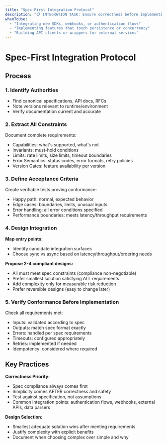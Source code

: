 ```yaml
---
title: "Spec-First Integration Protocol"
description: "📋 INTEGRATION TASK: Ensure correctness before implementing new features or API integrations"
whenToUse:
  - "Integrating new SDKs, webhooks, or authentication flows"
  - "Implementing features that touch persistence or concurrency"
  - "Building API clients or wrappers for external services"
---
```


# Spec-First Integration Protocol

## Process

### 1. Identify Authorities
- Find canonical specifications, API docs, RFCs
- Note versions relevant to runtime/environment
- Verify documentation current and accurate

### 2. Extract All Constraints
Document complete requirements:
- Capabilities: what's supported, what's not
- Invariants: must-hold conditions
- Limits: rate limits, size limits, timeout boundaries
- Error Semantics: status codes, error formats, retry policies
- Version Gates: feature availability per version

### 3. Define Acceptance Criteria
Create verifiable tests proving conformance:
- Happy path: normal, expected behavior
- Edge cases: boundaries, limits, unusual inputs
- Error handling: all error conditions specified
- Performance boundaries: meets latency/throughput requirements

### 4. Design Integration
**Map entry points:**
- Identify candidate integration surfaces
- Choose sync vs async based on latency/throughput/ordering needs

**Propose 2-4 compliant designs:**
- All must meet spec constraints (compliance non-negotiable)
- Prefer smallest solution satisfying ALL requirements
- Add complexity only for measurable risk reduction
- Prefer reversible designs (easy to change later)

### 5. Verify Conformance Before Implementation
Check all requirements met:
- Inputs: validated according to spec
- Outputs: match spec format exactly
- Errors: handled per spec requirements
- Timeouts: configured appropriately
- Retries: implemented if needed
- Idempotency: considered where required

## Key Practices

**Correctness Priority:**
- Spec compliance always comes first
- Simplicity comes AFTER correctness and safety
- Test against specification, not assumptions
- Common integration points: authentication flows, webhooks, external APIs, data parsers

**Design Selection:**
- Smallest adequate solution wins after meeting requirements
- Justify complexity with explicit benefits
- Document when choosing complex over simple and why
